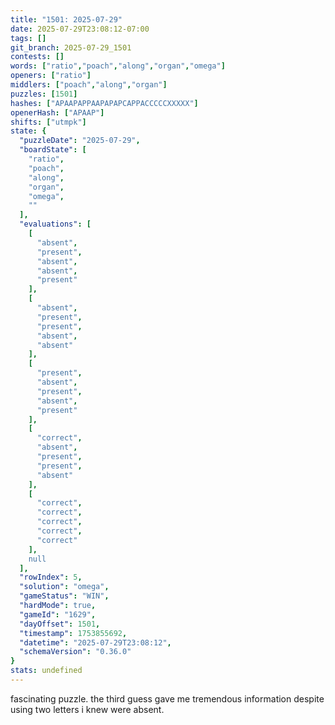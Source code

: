 ```yaml
---
title: "1501: 2025-07-29"
date: 2025-07-29T23:08:12-07:00
tags: []
git_branch: 2025-07-29_1501
contests: []
words: ["ratio","poach","along","organ","omega"]
openers: ["ratio"]
middlers: ["poach","along","organ"]
puzzles: [1501]
hashes: ["APAAPAPPAAPAPAPCAPPACCCCCXXXXX"]
openerHash: ["APAAP"]
shifts: ["utmpk"]
state: {
  "puzzleDate": "2025-07-29",
  "boardState": [
    "ratio",
    "poach",
    "along",
    "organ",
    "omega",
    ""
  ],
  "evaluations": [
    [
      "absent",
      "present",
      "absent",
      "absent",
      "present"
    ],
    [
      "absent",
      "present",
      "present",
      "absent",
      "absent"
    ],
    [
      "present",
      "absent",
      "present",
      "absent",
      "present"
    ],
    [
      "correct",
      "absent",
      "present",
      "present",
      "absent"
    ],
    [
      "correct",
      "correct",
      "correct",
      "correct",
      "correct"
    ],
    null
  ],
  "rowIndex": 5,
  "solution": "omega",
  "gameStatus": "WIN",
  "hardMode": true,
  "gameId": "1629",
  "dayOffset": 1501,
  "timestamp": 1753855692,
  "datetime": "2025-07-29T23:08:12",
  "schemaVersion": "0.36.0"
}
stats: undefined
---
```

<!-- more -->
fascinating puzzle. the third guess gave me tremendous information despite using two letters i knew were absent.
